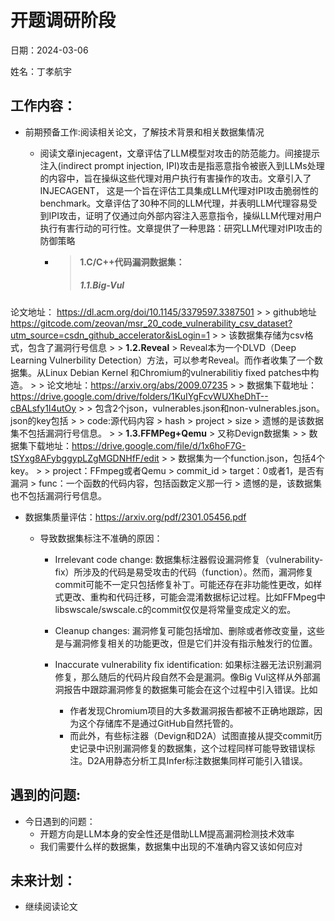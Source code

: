 # 开题调研阶段



日期：2024-03-06

姓名：丁孝航宇

## 工作内容：



- 前期预备工作:阅读相关论文，了解技术背景和相关数据集情况

  - 阅读文章injecagent，文章评估了LLM模型对攻击的防范能力。间接提示注入(indirect prompt injection, IPI)攻击是指恶意指令被嵌入到LLMs处理的内容中，旨在操纵这些代理对用户执行有害操作的攻击。文章引入了INJECAGENT， 这是一个旨在评估工具集成LLM代理对IPI攻击脆弱性的benchmark。文章评估了30种不同的LLM代理，并表明LLM代理容易受到IPI攻击，证明了仅通过向外部内容注入恶意指令，操纵LLM代理对用户执行有害行动的可行性。文章提供了一种思路：研究LLM代理对IPI攻击的防御策略

    - > **1.C/C++代码漏洞数据集：**
      >
      > ##### **1.1.Big-Vul**
论文地址： https://dl.acm.org/doi/10.1145/3379597.3387501
      >
      > github地址 https://gitcode.com/zeovan/msr_20_code_vulnerability_csv_dataset?utm_source=csdn_github_accelerator&isLogin=1
      >
      > 该数据集存储为csv格式，包含了漏洞行号信息
      >
      > **1.2.Reveal**
      > Reveal本为一个DLVD（Deep Learning Vulnerbility Detection）方法，可以参考Reveal。而作者收集了一个数据集。从Linux Debian Kernel 和Chromium的vulnerabilitiy fixed patches中构造。
      >
      > 论文地址：https://arxiv.org/abs/2009.07235
      >
      > 数据集下载地址：https://drive.google.com/drive/folders/1KuIYgFcvWUXheDhT--cBALsfy1I4utOy
      >
      > 包含2个json，vulnerables.json和non-vulnerables.json。json的key包括
      >
      > code:源代码内容
      > hash
      > project
      > size
      > 遗憾的是该数据集不包括漏洞行号信息。
      >
      > **1.3.FFMPeg+Qemu**
      > 又称Devign数据集
      >
      > 数据集下载地址：https://drive.google.com/file/d/1x6hoF7G-tSYxg8AFybggypLZgMGDNHfF/edit
      >
      > 数据集为一个function.json，包括4个key。
      >
      > project：FFmpeg或者Qemu
      > commit_id
      > target：0或者1，是否有漏洞
      > func：一个函数的代码内容，包括函数定义那一行
      > 遗憾的是，该数据集也不包括漏洞行号信息。

  - 数据集质量评估：https://arxiv.org/pdf/2301.05456.pdf

    - 导致数据集标注不准确的原因：

      - Irrelevant code change: 数据集标注器假设漏洞修复（vulnerability-fix）所涉及的代码是易受攻击的代码（function）。然而，漏洞修复commit可能不一定只包括修复补丁。可能还存在非功能性更改，如样式更改、重构和代码迁移，可能会混淆数据标记过程。比如FFMpeg中libswscale/swscale.c的commit仅仅是将常量变成定义的宏。

      - Cleanup changes: 漏洞修复可能包括增加、删除或者修改变量，这些是与漏洞修复相关的功能更改，但是它们并没有指示触发行的位置。

      - Inaccurate vulnerability fix identification: 如果标注器无法识别漏洞修复，那么随后的代码片段自然不会是漏洞。像Big Vul这样从外部漏洞报告中跟踪漏洞修复的数据集可能会在这个过程中引入错误。比如

        - 作者发现Chromium项目的大多数漏洞报告都被不正确地跟踪，因为这个存储库不是通过GitHub自然托管的。
        - 而此外，有些标注器（Devign和D2A）试图直接从提交commit历史记录中识别漏洞修复的数据集，这个过程同样可能导致错误标注。D2A用静态分析工具Infer标注数据集同样可能引入错误。

        

## 遇到的问题:



- 今日遇到的问题：
  - 开题方向是LLM本身的安全性还是借助LLM提高漏洞检测技术效率
  - 我们需要什么样的数据集，数据集中出现的不准确内容又该如何应对

## 未来计划：



- 继续阅读论文